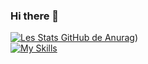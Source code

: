 ### Hi there 👋
[![Les Stats GitHub de Anurag](https://github-readme-stats.vercel.app/api?username=MedericDev)](https://github.com/MedericDev))
<br>
[![My Skills](https://skillicons.dev/icons?i=js,html,css)](https://skillicons.dev)
